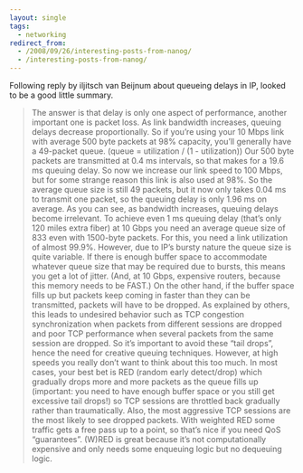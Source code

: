 ```yaml
---
layout: single
tags:
  - networking
redirect_from:
  - /2008/09/26/interesting-posts-from-nanog/
  - /interesting-posts-from-nanog/
---
```


Following reply by iljitsch van Beijnum about queueing delays in IP, looked to be a good little summary.

> The answer is that delay is only one aspect of performance, another important one is packet loss. As link bandwidth increases, queuing delays decrease proportionally. So if you’re using your 10 Mbps link with average 500 byte packets at 98% capacity, you’ll generally have a 49-packet queue. (queue = utilization / (1 - utilization)) Our 500 byte packets are transmitted at 0.4 ms intervals, so that makes for a 19.6 ms queuing delay.
> So now we increase our link speed to 100 Mbps, but for some strange reason this link is also used at 98%. So the average queue size is still 49 packets, but it now only takes 0.04 ms to transmit one packet, so the queuing delay is only 1.96 ms on average.
> As you can see, as bandwidth increases, queuing delays become irrelevant. To achieve even 1 ms queuing delay (that’s only 120 miles extra fiber) at 10 Gbps you need an average queue size of 833 even with 1500-byte packets. For this, you need a link utilization of almost 99.9%.
> However, due to IP’s bursty nature the queue size is quite variable. If there is enough buffer space to accommodate whatever queue size that may be required due to bursts, this means you get a lot of jitter. (And, at 10 Gbps, expensive routers, because this memory needs to be FAST.) On the other hand, if the buffer space fills up but packets keep coming in faster than they can be transmitted, packets will have to be dropped. As explained by others, this leads to undesired behavior such as TCP congestion synchronization when packets from different sessions are dropped and poor TCP performance when several packets from the same session are dropped. So it’s important to avoid these “tail drops”, hence the need for creative queuing techniques.
> However, at high speeds you really don’t want to think about this too much. In most cases, your best bet is RED (random early detect/drop) which gradually drops more and more packets as the queue fills up (important: you need to have enough buffer space or you still get excessive tail drops!) so TCP sessions are throttled back gradually rather than traumatically. Also, the most aggressive TCP sessions are the most likely to see dropped packets. With weighted RED some traffic gets a free pass up to a point, so that’s nice if you need QoS “guarantees”. (W)RED is great because it’s not computationally expensive and only needs some enqueuing logic but no dequeuing logic.
